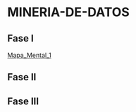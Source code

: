 # MINERIA-DE-DATOS

## Fase I

[Mapa_Mental_1](https://github.com/rebecacardenas/MINERIA-DE-DATOS/blob/main/MapaMental_1_1858163.pdf)


## Fase II


## Fase III

